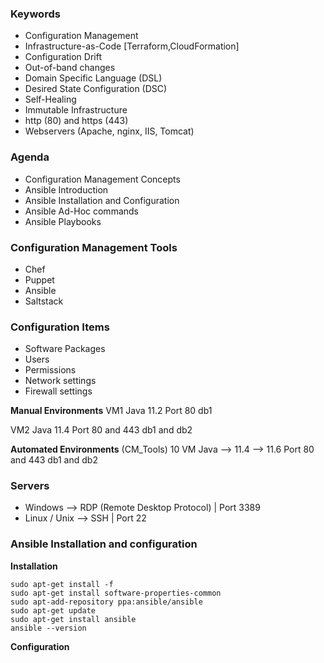 
### Keywords
- Configuration Management
- Infrastructure-as-Code [Terraform,CloudFormation]
- Configuration Drift
- Out-of-band changes
- Domain Specific Language (DSL)
- Desired State Configuration (DSC)
- Self-Healing
- Immutable Infrastructure
- http (80) and https (443)
- Webservers (Apache, nginx, IIS, Tomcat)


### Agenda
- Configuration Management Concepts
- Ansible Introduction
- Ansible Installation and Configuration
- Ansible Ad-Hoc commands
- Ansible Playbooks



### Configuration Management Tools
- Chef
- Puppet
- Ansible
- Saltstack


### Configuration Items
- Software Packages
- Users
- Permissions
- Network settings
- Firewall settings


**Manual Environments**
VM1
Java 11.2
Port 80
db1

VM2
Java 11.4
Port 80 and 443
db1 and db2

**Automated Environments** (CM_Tools)
10 VM
Java --> 11.4 --> 11.6
Port 80 and 443
db1 and db2


### Servers 
  - Windows --> RDP (Remote Desktop Protocol) | Port 3389
  - Linux / Unix --> SSH | Port 22


### Ansible Installation and configuration

**Installation** 
````
sudo apt-get install -f
sudo apt-get install software-properties-common
sudo apt-add-repository ppa:ansible/ansible
sudo apt-get update
sudo apt-get install ansible
ansible --version
````
**Configuration**


